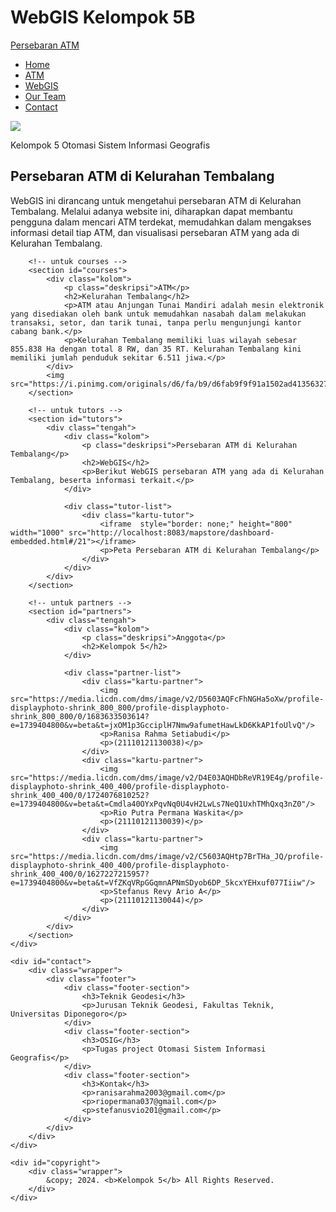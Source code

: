 # WebGIS Kelompok 5B
<!DOCTYPE html>
<html lang="en">
<head>
    <meta charset="UTF-8">
    <meta name="viewport" content="width=device-width, initial-scale=1.0">
    <title>Persebaran ATM di Kelurahan Tembalang</title>
    <link rel="stylesheet" href="style.css">
</head>
<body>
    <nav>
        <div class="wrapper">
            <div class="logo"><a href=''>Persebaran ATM</a></div>
            <div class="menu">
                <ul>
                    <li><a href="#home">Home</a></li>
                    <li><a href="#courses">ATM</a></li>
                    <li><a href="#tutors">WebGIS</a></li>
                    <li><a href="#partners">Our Team</a></li>
                    <li><a href="#contact">Contact</a></li>
                </ul>
            </div>
        </div>
    </nav>
    <div class="wrapper">
        <!-- untuk home -->
        <section id="home">
            <img src="https://img.freepik.com/premium-vector/tm-machine-isolated-white-background-cash-machine-banking-technology_373887-2383.jpg?w=360"/>
            <div class="kolom">
                <p class="deskripsi">Kelompok 5 Otomasi Sistem Informasi Geografis</p>
                <h2>Persebaran ATM di Kelurahan Tembalang</h2>
                <p>WebGIS ini dirancang untuk mengetahui persebaran ATM di Kelurahan Tembalang. Melalui adanya website ini, diharapkan dapat membantu pengguna dalam mencari ATM terdekat, memudahkan dalam mengakses informasi detail tiap ATM, dan visualisasi persebaran ATM yang ada di Kelurahan Tembalang.</p>
            </div>
        </section>

        <!-- untuk courses -->
        <section id="courses">
            <div class="kolom">
                <p class="deskripsi">ATM</p>
                <h2>Kelurahan Tembalang</h2>
                <p>ATM atau Anjungan Tunai Mandiri adalah mesin elektronik yang disediakan oleh bank untuk memudahkan nasabah dalam melakukan transaksi, setor, dan tarik tunai, tanpa perlu mengunjungi kantor cabang bank.</p>
                <p>Kelurahan Tembalang memiliki luas wilayah sebesar 855.838 Ha dengan total 8 RW, dan 35 RT. Kelurahan Tembalang kini memiliki jumlah penduduk sekitar 6.511 jiwa.</p>
            </div>
            <img src="https://i.pinimg.com/originals/d6/fa/b9/d6fab9f9f91a1502ad413563276fd1c5.gif"/>
        </section>

        <!-- untuk tutors -->
        <section id="tutors">
            <div class="tengah">
                <div class="kolom">
                    <p class="deskripsi">Persebaran ATM di Kelurahan Tembalang</p>
                    <h2>WebGIS</h2>
                    <p>Berikut WebGIS persebaran ATM yang ada di Kelurahan Tembalang, beserta informasi terkait.</p>
                </div>

                <div class="tutor-list">
                    <div class="kartu-tutor">
                        <iframe  style="border: none;" height="800" width="1000" src="http://localhost:8083/mapstore/dashboard-embedded.html#/21"></iframe>
                        <p>Peta Persebaran ATM di Kelurahan Tembalang</p>
                    </div>
                </div>
            </div>
        </section>

        <!-- untuk partners -->
        <section id="partners">
            <div class="tengah">
                <div class="kolom">
                    <p class="deskripsi">Anggota</p>
                    <h2>Kelompok 5</h2>
                </div>

                <div class="partner-list">
                    <div class="kartu-partner">
                        <img src="https://media.licdn.com/dms/image/v2/D5603AQFcFhNGHa5oXw/profile-displayphoto-shrink_800_800/profile-displayphoto-shrink_800_800/0/1683633503614?e=1739404800&v=beta&t=jxOM1p3GcciplH7Nmw9afumetHawLkD6KkAP1foUlvQ"/>
                        <p>Ranisa Rahma Setiabudi</p>
                        <p>(21110121130038)</p>
                    </div>
                    <div class="kartu-partner">
                        <img src="https://media.licdn.com/dms/image/v2/D4E03AQHDbReVR19E4g/profile-displayphoto-shrink_400_400/profile-displayphoto-shrink_400_400/0/1724076810252?e=1739404800&v=beta&t=Cmdla40OYxPqvNq0U4vH2LwLs7NeQ1UxhTMhQxq3nZ0"/>
                        <p>Rio Putra Permana Waskita</p>
                        <p>(21110121130039)</p>
                    </div>
                    <div class="kartu-partner">
                        <img src="https://media.licdn.com/dms/image/v2/C5603AQHtp7BrTHa_JQ/profile-displayphoto-shrink_400_400/profile-displayphoto-shrink_400_400/0/1627227215957?e=1739404800&v=beta&t=VfZKqVRpGGqmnAPNmSDyob6DP_5kcxYEHxuf077Iiiw"/>
                        <p>Stefanus Revy Ario A</p>
                        <p>(21110121130044)</p>
                    </div>
                </div>
            </div>
        </section>
    </div>

    <div id="contact">
        <div class="wrapper">
            <div class="footer">
                <div class="footer-section">
                    <h3>Teknik Geodesi</h3>
                    <p>Jurusan Teknik Geodesi, Fakultas Teknik, Universitas Diponegoro</p>
                </div>
                <div class="footer-section">
                    <h3>OSIG</h3>
                    <p>Tugas project Otomasi Sistem Informasi Geografis</p>
                </div>
                <div class="footer-section">
                    <h3>Kontak</h3>
                    <p>ranisarahma2003@gmail.com</p>
                    <p>riopermana037@gmail.com</p>
                    <p>stefanusvio201@gmail.com</p>
                </div>
            </div>
        </div>
    </div>

    <div id="copyright">
        <div class="wrapper">
            &copy; 2024. <b>Kelompok 5</b> All Rights Reserved.
        </div>
    </div>
    
</body>
</html>
